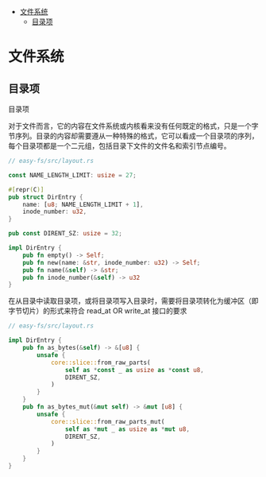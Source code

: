 -   [文件系统](#文件系统)
    -   [目录项](#目录项)

# 文件系统

## 目录项

目录项

对于文件而言，它的内容在文件系统或内核看来没有任何既定的格式，只是一个字节序列。目录的内容却需要遵从一种特殊的格式，它可以看成一个目录项的序列，每个目录项都是一个二元组，包括目录下文件的文件名和索引节点编号。

``` rust
// easy-fs/src/layout.rs

const NAME_LENGTH_LIMIT: usize = 27;

#[repr(C)]
pub struct DirEntry {
    name: [u8; NAME_LENGTH_LIMIT + 1],
    inode_number: u32,
}

pub const DIRENT_SZ: usize = 32;

impl DirEntry {
    pub fn empty() -> Self;
    pub fn new(name: &str, inode_number: u32) -> Self;
    pub fn name(&self) -> &str;
    pub fn inode_number(&self) -> u32
}
```

在从目录中读取目录项，或将目录项写入目录时，需要将目录项转化为缓冲区（即字节切片）的形式来符合
read_at OR write_at 接口的要求

``` rust
// easy-fs/src/layout.rs

impl DirEntry {
    pub fn as_bytes(&self) -> &[u8] {
        unsafe {
            core::slice::from_raw_parts(
                self as *const _ as usize as *const u8,
                DIRENT_SZ,
            )
        }
    }
    pub fn as_bytes_mut(&mut self) -> &mut [u8] {
        unsafe {
            core::slice::from_raw_parts_mut(
                self as *mut _ as usize as *mut u8,
                DIRENT_SZ,
            )
        }
    }
}
```
